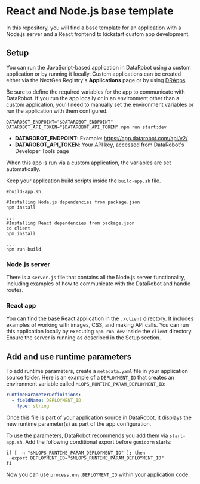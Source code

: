 # React and Node.js base template

In this repository, you will find a base template for an application with a Node.js server and a React frontend to kickstart custom app development.


## Setup

You can run the JavaScript-based application in DataRobot using a custom application or by running it locally. Custom applications can be created either via the NextGen Registry's **Applications** page or by using [DRApps](https://github.com/datarobot/dr-apps/blob/main/README.md).

Be sure to define the required variables for the app to communicate with DataRobot. If you run the app locally or in an environment other than a custom application, you'll need to manually set the environment variables or run the application with them configured.

```shell
DATAROBOT_ENDPOINT="$DATAROBOT_ENDPOINT" DATAROBOT_API_TOKEN="$DATAROBOT_API_TOKEN" npm run start:dev
```

- **DATAROBOT_ENDPOINT**: Example: https://app.datarobot.com/api/v2/
- **DATAROBOT_API_TOKEN**: Your API key, accessed from DataRobot's Developer Tools page

When this app is run via a custom application, the variables are set automatically.

Keep your application build scripts inside the `build-app.sh` file.

```shell
#build-app.sh

#Installing Node.js dependencies from package.json
npm install

...
#Installing React dependencies from package.json
cd client
npm install

...
npm run build
```

### Node.js server

There is a `server.js` file that contains all the Node.js server functionality, including examples of how to communicate with the DataRobot and handle routes.

### React app

You can find the base React application in the `./client` directory. It includes examples of working with images, CSS, and making API calls. You can run this application locally by executing `npm run dev` inside the `client` directory. Ensure the server is running as described in the Setup section.


## Add and use runtime parameters

To add runtime parameters, create a `metadata.yaml` file in your application source folder. Here is an example of a `DEPLOYMENT_ID` that creates an environment variable called `MLOPS_RUNTIME_PARAM_DEPLOYMENT_ID`:

```yaml
runtimeParameterDefinitions:
  - fieldName: DEPLOYMENT_ID
    type: string
```

Once this file is part of your application source in DataRobot, it displays the new runtime parameter(s) as part of the
app configuration.

To use the parameters, DataRobot recommends you add them via `start-app.sh`. Add the following conditional export before `gunicorn` starts:

```shell
if [ -n "$MLOPS_RUNTIME_PARAM_DEPLOYMENT_ID" ]; then
  export DEPLOYMENT_ID="$MLOPS_RUNTIME_PARAM_DEPLOYMENT_ID"
fi
```

Now you can use `process.env.DEPLOYMENT_ID` within your application code.


